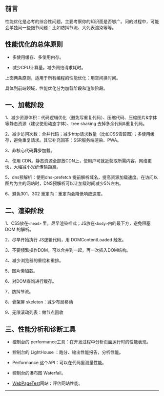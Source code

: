 ## 前言

性能优化是必考的综合性问题，主要考察你的知识面是否够广。问的过程中，可能会单独问一些细节问题：比如防抖节流、大列表渲染等等。

## 性能优化的总体原则

- 多使用缓存、多使用内存。

- 减少CPU计算量，减少网络请求耗时。

上面两条原则，适用于所有编程的性能优化：用空间换时间。

具体到前端领域，性能优化分为加载阶段和渲染阶段。

## 一、加载阶段

1、减少资源体积：代码逻辑优化（避免写重复代码）、压缩代码、压缩图片&字体等静态资源（建议使用动态字体）、tree shaking 去掉多余代码&重复代码。

2、减少访问次数：合并代码；减少http请求数量（比如CSS雪碧图）；多使用缓存，避免重复请求。其它补充回答：SSR服务端渲染、PWA。

3、非核心代码**异步**加载。

4、使用 CDN。静态资源全部放CDN上，使用户可就近获取所需内容，网络更快，大幅减小光纤传输距离。

5、dns预解析：使用dns-prefetch 提前解析域名，提高资源加载速度。在访问以图片为主的网站时，DNS预解析可以让加载时间减少5%左右。

6、避免301、302 重定向：重定向会降低响应速度。

## 二、渲染阶段

1、CSS放在`<head>` 里，尽早渲染样式；JS放在`<body>`内的最下方，避免阻塞 DOM 的解析。

2、尽早开始执行 JS逻辑代码，用 DOMContentLoaded 触发。

3、不要频繁操作DOM，可以合并到一起，再一次插入DOM结构。

4、减少浏览器的重绘和重排。

5、图片懒加载。

6、对DOM查询进行缓存。

7、防抖节流。

8、骨架屏 skeleton：减少布局移动

9、无限滚动列表：做节点回收

## 三、性能分析和诊断工具

- 控制台的 performance工具：在开发过程中分析页面运行时的性能表现。

- 控制台的 LightHouse ：跑分、输出性能报告，分析性能。

- Performance 这个API：可以在代码里测量性能。

- 控制台的瀑布图 Waterfall。

- [WebPageTest](https://www.webpagetest.org)网站：评估网站性能。


---
